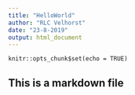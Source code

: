 ```yaml
---
title: "HelloWorld"
author: "RLC Velhorst"
date: "23-8-2019"
output: html_document
---
```


```{r setup, include=FALSE}
knitr::opts_chunk$set(echo = TRUE)
```

## This is a markdown file